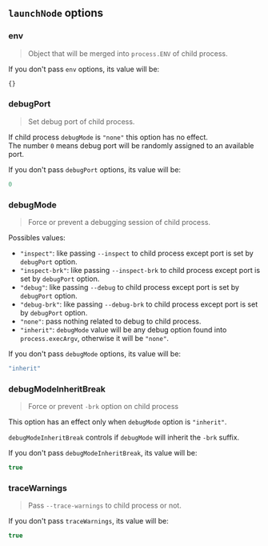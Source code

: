 ## `launchNode` options

### env

> Object that will be merged into `process.ENV` of child process.

If you don't pass `env` options, its value will be:

<!-- prettier-ignore -->
```js
{}
```

### debugPort

> Set debug port of child process.

If child process `debugMode` is `"none"` this option has no effect.<br />
The number `0` means debug port will be randomly assigned to an available port.

If you don't pass `debugPort` options, its value will be:

```js
0
```

### debugMode

> Force or prevent a debugging session of child process.

Possibles values:

- `"inspect"`: like passing `--inspect` to child process except port is set by `debugPort` option.
- `"inspect-brk"`: like passing `--inspect-brk` to child process except port is set by `debugPort` option.
- `"debug"`: like passing `--debug` to child process except port is set by `debugPort` option.
- `"debug-brk"`: like passing `--debug-brk` to child process except port is set by `debugPort` option.
- `"none"`: pass nothing related to debug to child process.
- `"inherit"`: `debugMode` value will be any debug option found into `process.execArgv`, otherwise it will be `"none"`.

If you don't pass `debugMode` options, its value will be:

```js
"inherit"

```

### debugModeInheritBreak

> Force or prevent `-brk` option on child process

This option has an effect only when `debugMode` option is `"inherit"`.<br />

`debugModeInheritBreak` controls if `debugMode` will inherit the `-brk` suffix.

If you don't pass `debugModeInheritBreak`, its value will be:

```js
true
```

### traceWarnings

> Pass `--trace-warnings` to child process or not.

If you don't pass `traceWarnings`, its value will be:

```js
true
```

